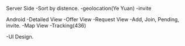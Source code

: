 Server Side
-Sort by distence.
-geolocation(Ye Yuan)
-invite

Android
-Detailed View
-Offer View
-Request View
-Add, Join, Pending, invite.
-Map View
-Tracking(436)


-UI Design.
